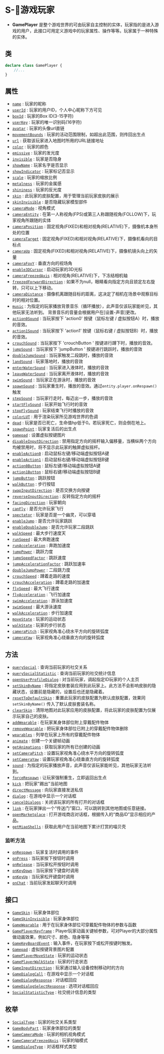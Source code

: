 # S-👤游戏玩家

- **GamePlayer** 是整个游戏世界的可由玩家自主控制的实体，玩家指的是进入游戏的用户，此接口可用定义游戏中的玩家属性、操作等等。玩家属于一种特殊的实体。

## 类

```typescript
declare class GamePlayer {
    //...
}
```

## 属性
- [`name`](./info#name) : 玩家的昵称
- [`userId`](./info#userId) : 玩家的用户ID，个人中心昵称下方可见
- [`boxId`](./info#boxId) : 玩家的Box ID(3-15字符)
- [`userKey`](./info#userKey) : 玩家的唯一识别码(16字符)
- [`avatar`](./info#avatar) : 玩家的头像url直链
- [`movementBounds`](./info#movementBounds) : 玩家的活动范围限制，如超出此范围，则传回出生点
- [`url`](./info#url) : 获取该玩家进入地图时所用的URL链接地址
- [`color`](./appearance#color) : 玩家的颜色
- [`emissive`](./appearance#emissive) : 玩家的发光度
- [`invisible`](./appearance#invisible) : 玩家是否隐身
- [`showName`](./appearance#showName) : 玩家名字是否显示
- [`showIndicator`](./appearance#showIndicator) : 玩家标记否显示
- [`scale`](./appearance#scale) : 玩家的缩放比例
- [`metalness`](./appearance#metalness) : 玩家的金属感
- [`shininess`](./appearance#shininess) : 玩家的反光度
- [`skin`](./appearance#skin) : 此玩家的皮肤配置，用于管理当前玩家皮肤的展示
- [`skinInvisible`](./appearance#skinInvisible) : 是否隐藏玩家模型部件
- [`cameraMode`](./camera#cameraMode) : 视角模式
- [`cameraEntity`](./camera#cameraEntity) : 在第一人称视角(FPS)或第三人称跟随视角(FOLLOW)下，玩家视角所跟随的实体
- [`cameraPosition`](./camera#cameraPosition) : 固定视角(FIXED)和相对视角(RELATIVE)下，摄像机本身所处的位置
- [`cameraTarget`](./camera#cameraTarget) : 固定视角(FIXED)和相对视角(RELATIVE)下，摄像机看向的目标点
- [`cameraUp`](./camera#cameraUp) : 固定视角(FIXED)和相对视角(RELATIVE)下，摄像机镜头向上的矢量
- [`cameraFovY`](./camera#cameraFovY) : 垂直方向的视场角
- [`enable3DCursor`](./camera#enable3DCursor) : 启动玩家的3D光标
- [`cameraFreezedAxis`](./camera#cameraFreezedAxis) : 相对视角(RELATIVE)下，下冻结相机轴
- [`freezedForwardDirection`](./camera#freezedForwardDirection) : 如果不为null，眼睛看向指定方向且锁定左右旋转，只可以上下移动。
- [`cameraDistance`](./camera#cameraDistance) : 摄像机离跟随目标的距离，这决定了相机在场景中观察目标时的相对位置。
- [`music`](./music#music) : 为指定的玩家播放背景音乐（循环播放），此声音仅该玩家能听见，其他玩家无法听到。 背景音乐的音量会根据用户在[设置-声音]更改。
- [`action0Sound`](./music#action0Sound) : 当玩家按下 'action0' 按键（鼠标左键 / 虚拟按钮A）时，播放的音效。
- [`action1Sound`](./music#action1Sound) : 当玩家按下 'action1' 按键（鼠标右键 / 虚拟按钮B）时，播放的音效。
- [`crouchSound`](./music#crouchSound) : 当玩家按下 'crouchButton ' 按键进行蹲下时，播放的音效。
- [`jumpSound`](./music#jumpSound) : 当玩家按下 'jumpButton ' 按键进行跳跃时，播放的音效
- [`doubleJumpSound`](./music#doubleJumpSound) : 当玩家触发二段跳时，播放的音效
- [`landSound`](./music#landSound) : 玩家落地时，播放的音效
- [`enterWaterSound`](./music#enterWaterSound) : 当玩家进入液体时，播放的音效
- [`leaveWaterSound`](./music#leaveWaterSound) : 当玩家离开液体时，播放的音效
- [`swimSound`](./music#swimSound) : 当玩家正在游泳时，播放的音效
- [`spawnSound`](./music#spawnSound) : 当玩家重生时，播放的音效。通过`entity.player.onRespawn()`触发
- [`stepSound`](./music#stepSound) : 当玩家行走时，每迈出一步，播放的音效
- [`startFlySound`](./music#startFlySound) : 玩家开始飞行时的音效
- [`stopFlySound`](./music#stopFlySound) : 玩家结束飞行时播放的音效
- [`colorLUT`](./colorLUT#colorLUT) : 用于渲染玩家所见游戏世界的色调
- [`dead`](./fight#dead) : 玩家是否已死亡，生命值hp低于0。若玩家死亡，则会倒在地上。
- [`spawnPoint`](./fight#spawnPoint) : 玩家复活后的出生点
- [`gamepad`](./input#gamepad) : 设置虚拟按键图片
- [`disableInputDirection`](./input#disableInputDirection) : 禁用指定方向的摇杆输入偏移量，当横纵两个方向均被禁用时，将不显示此玩家的触屏虚拟摇杆。
- [`enableAction0`](./input#enableAction0) : 启动鼠标左键/移动端虚拟按钮A键
- [`enableAction1`](./input#enableAction1) : 启动鼠标右键/移动端虚拟按钮B键
- [`action0Button`](./input#action0Button) : 鼠标左键/移动端虚拟按钮A键
- [`action1Button`](./input#action1Button) : 鼠标右键/移动端虚拟按钮B键
- [`jumpButton`](./input#jumpButton) : 跳跃按钮
- [`walkButton`](./input#walkButton) : 步行按钮
- [`swapInputDirection`](./input#swapInputDirection) : 是否交换方向按键
- [`reverseInputDirection`](./input#reverseInputDirection) : 反转指定方向的摇杆
- [`facingDirection`](./input#facingDirection) : 玩家朝向
- [`canFly`](./input#canFly) :  是否允许玩家飞行
- [`spectator`](./input#spectator) : 玩家是否是一个幽灵，可以穿墙
- [`enableJump`](./input#enableJump) : 是否允许玩家跳跃
- [`enableDoubleJump`](./input#enableDoubleJump) :  是否允许玩家二段跳跃
- [`walkSpeed`](./input#walkSpeed) : 最大步行速度天
- [`runSpeed`](./input#runSpeed) : 最大奔跑速度
- [`runAcceleration`](./input#runAcceleration) : 奔跑加速度
- [`jumpPower`](./input#jumpPower) : 跳跃力度
- [`jumpSpeedFactor`](./input#jumpSpeedFactor) : 跳跃速度 
- [`jumpAccelerationFactor`](./input#jumpAccelerationFactor) : 跳跃加速率
- [`doubleJumpPower`](./input#doubleJumpPower) : 二段跳力度
- [`crouchSpeed`](./input#crouchSpeed) : 蹲着走路的速度
- [`crouchAcceleration`](./input#crouchAcceleration) : 蹲着走路的加速度
- [`flySpeed`](./input#flySpeed) : 最大飞行速度
- [`flyAcceleration`](./input#flyAcceleration) : 飞行加速度
- [`swimAcceleration`](./input#swimAcceleration) : 游泳加速度
- [`swimSpeed`](./input#swimSpeed) : 最大游泳速度
- [`walkAcceleration`](./input#walkAcceleration) : 步行加速度
- [`moveState`](./input#moveState) : 玩家的运动状态
- [`walkState`](./input#walkState) : 玩家的步行状态
- [`cameraPitch`](./input#cameraPitch) : 玩家视角准心绕水平方向的旋转弧度
- [`cameraYaw`](./input#cameraYaw) : 玩家视角准心绕垂直方向的旋转弧度


## 方法
- [`querySocial`](./info#querySocial) : 查询当前玩家的社交关系
- [`querySocialStatistic`](./info#querySocialStatistic) : 查询当前玩家的社交统计信息
- [`openUserProfileDialog`](./info#openUserProfileDialog) : 对当前玩家，调起指定ID玩家的个人主页
- [`setSkinByName`](./appearance#setSkinByName) : 将指定皮肤套装应用到此玩家上。此方法不会影响皮肤的隐藏状态，设置前是隐藏的，设置后也还是隐藏着。
- [`resetToDefaultSkin`](./appearance#resetToDefaultSkin) : 重置此玩家的皮肤配置为默认皮肤配置，效果同 `setSkinByName()` 传入了默认皮肤套装名称。
- [`clearSkin`](./appearance#clearSkin) : 清除地图对此玩家应用的皮肤配置，将此玩家的皮肤配置为仅展示玩家自己的皮肤。
- [`addWearable`](./appearance#addWearable) : 在玩家某身体部位附上穿戴配件物体
- [`removeWearable`](./appearance#removeWearable) : 把玩家身体部位已附上的穿戴配件物体删除
- [`wearables`](./appearance#wearables) : 列举在玩家上所有的穿戴配件物体
- [`animate`](./animate#animate) : 创建一个关键帧动画
- [`getAnimations`](./animate#getAnimations) : 获取玩家的所有已创建的动画
- [`setCameraPitch`](./camera#setCameraPitch) : 设置玩家视角准心绕水平方向的旋转弧度
- [`setCameraYaw`](./camera#setCameraYaw) : 设置玩家视角准心绕垂直方向的旋转弧度
- [`sound`](./music#sound) : 为指定的玩家播放声音，此声音仅该玩家能听见，其他玩家无法听到。
- [`forceRespawn`](./fight#forceRespawn) : 让玩家强制重生，立即返回出生点
- [`kick`](./input#kick) : 把玩家"踢出"当前地图
- [`directMessage`](./chat#directMessage) : 向玩家直接发送私信
- [`dialog`](./chat#dialog) : 在游戏中显示一个对话框
- [`cancelDialogs`](./chat#cancelDialogs) : 关闭该玩家的所有打开的对话框
- [`link`](./link#link) : 在玩家弹出一个“传送门”窗口，可以跳转到其他地图或任意链接。
- [`openMarketplace`](./shopping#openMarketplace) : 打开游戏商店对话框，根据传入的“商品ID”显示相应的产品。
- [`getMiaoShells`](./shopping#getMiaoShells) : 获取此用户在当前地图下累计打赏的喵贝壳

### 监听方法
- [`onRespawn`](./fight#onRespawn) : 玩家复活时调用的事件
- [`onPress`](./input#onPress) : 当玩家按下按钮时调用
- [`onRelease`](./input#onRelease) : 当玩家松开按钮时调用
- [`onKeyDown`](./input#onKeyDown) : 当玩家按下键盘时调用
- [`onKeyUp`](./input#onKeyUp) : 当玩家松开键盘时调用
- [`onChat`](./chat#onRelease) : 当前玩家发起聊天时调用

## 接口
- [`GameSkin`](./appearance#GameSkin) : 玩家身体部位
- [`GameSkinInvisible`](./appearance#GameSkinInvisible) : 玩家身体部位
- [`GameWearable`](./appearance#GameWearable) : 用于在玩家身体部位可穿戴配件物体的参数与函数
- [`GamePlayerKeyframe`](./animate#GamePlayerKeyframe) : Player玩家动画关键帧参数，可对Player的大部分属性做动画效果，例如尺寸、颜色、隐身等等
- [`GameKeyBoardEvent`](./input#GameKeyBoardEvent) : 输入事件，在玩家按下或松开按键时触发。
- [`Gamepad`](./input#Gamepad) : 虚拟按键背景图片配置
- [`GamePlayerMoveState`](./input#GamePlayerMoveState) : 玩家的运动状态
- [`GamePlayerWalkState`](./input#GamePlayerWalkState) : 玩家的行走状态
- [`GameInputDirection`](./input#GameInputDirection) : 玩家通过输入设备控制移动时的方向
- [`GameDialogCall`](./chat#GameDialogCall) : 在游戏中显示一个对话框
- [`GameDialogResponse`](./chat#GameDialogResponse) : 对话框回应
- [`GameDialogSelectResponse`](./chat#GameDialogSelectResponse) : 选项对话框回应
- [`SocialStatisticType`](./info#SocialStatisticType) : 社交统计信息的类型

## 枚举
- [`SocialType`](./info#SocialType) : 玩家的社交关系类型
- [`GameBodyPart`](./info#GameBodyPart) : 玩家身体部位的类型
- [`GameCameraMode`](./camera#GameCameraMode) : 玩家的相机视角模式
- [`GameCameraFreezedAxis`](./camera#GameCameraFreezedAxis) : 玩家的轴模式
- [`GameDialogType`](./chat#GameDialogType) : 对话框样式类型